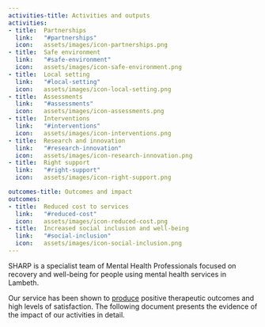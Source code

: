 ```yaml
---
activities-title: Activities and outputs
activities:
- title:  Partnerships
  link:   "#partnerships"
  icon:   assets/images/icon-partnerships.png
- title:  Safe environment
  link:   "#safe-environment"
  icon:   assets/images/icon-safe-environment.png
- title:  Local setting
  link:   "#local-setting"
  icon:   assets/images/icon-local-setting.png
- title:  Assessments
  link:   "#assessments"
  icon:   assets/images/icon-assessments.png
- title:  Interventions
  link:   "#interventions"
  icon:   assets/images/icon-interventions.png
- title:  Research and innovation
  link:   "#research-innovation"
  icon:   assets/images/icon-research-innovation.png
- title:  Right support
  link:   "#right-support"
  icon:   assets/images/icon-right-support.png

outcomes-title: Outcomes and impact
outcomes:
- title:  Reduced cost to services
  link:   "#reduced-cost"
  icon:   assets/images/icon-reduced-cost.png
- title:  Increased social inclusion and well-being 
  link:   "#social-inclusion"
  icon:   assets/images/icon-social-inclusion.png
---
```


SHARP is a specialist team of Mental Health Professionals focused on recovery and well-being 
for people using mental health services in Lambeth. 

Our service has been shown to [produce](#/temp) positive therapeutic outcomes and high levels of satisfaction. 
The following document presents the evidence of the impact of our activities in detail. 